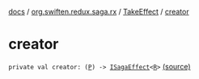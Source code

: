 [docs](../../index.md) / [org.swiften.redux.saga.rx](../index.md) / [TakeEffect](index.md) / [creator](./creator.md)

# creator

`private val creator: (`[`P`](index.md#P)`) -> `[`ISagaEffect`](../../org.swiften.redux.saga.common/-i-saga-effect.md)`<`[`R`](index.md#R)`>` [(source)](https://github.com/protoman92/KotlinRedux/tree/master/common/common-rx-saga/src/main/kotlin/org/swiften/redux/saga/rx/TakeEffect.kt#L23)